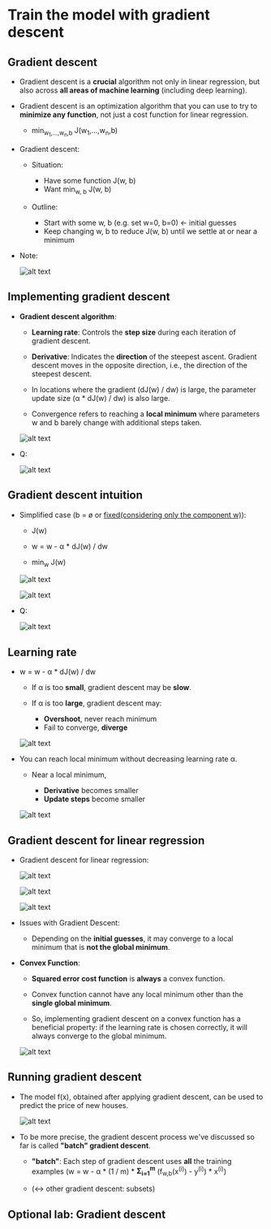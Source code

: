 # Train the model with gradient descent

## Gradient descent

- Gradient descent is a **crucial** algorithm not only in linear regression, but also across **all areas of machine learning** (including deep learning).

- Gradient descent is an optimization algorithm that you can use to try to **minimize any function**, not just a cost function for linear regression.

  - min<sub>w<sub>1</sub>,...,w<sub>n</sub>,b</sub> J(w<sub>1</sub>,...,w<sub>n</sub>,b)

- Gradient descent:

  - Situation:

    - Have some function J(w, b)
    - Want min<sub>w, b</sub> J(w, b)

  - Outline:

    - Start with some w, b (e.g. set w=0, b=0) &larr; initial guesses
    - Keep changing w, b to reduce J(w, b) until we settle at or near a minimum

- Note:

  ![alt text](resources/notes/01.jpg)

## Implementing gradient descent

- **Gradient descent algorithm**:

  - **Learning rate**: Controls the **step size** during each iteration of gradient descent.

  - **Derivative**: Indicates the **direction** of the steepest ascent. Gradient descent moves in the opposite direction, i.e., the direction of the steepest descent.

  - In locations where the gradient (dJ(w) / dw) is large, the parameter update size (α \* dJ(w) / dw) is also large.

  - Convergence refers to reaching a **local minimum** where parameters w and b barely change with additional steps taken.

  ![alt text](resources/notes/02.jpg)

- Q:

  ![alt text](resources/questions/01.png)

## Gradient descent intuition

- Simplified case (b = ø or <a href="https://github.com/shisotem/stanford-andrew-ng-ml-dl/blob/main/s1_machine_learning_specialization/c1_supervised_machine_learning_regression_and_classification/w1_introduction_to_machine_learning/06_train_the_model_with_gradient_descent/resources/notes/01.jpg">fixed(considering only the component w)<a>):

  - J(w)

  - w = w - &alpha; \* dJ(w) / dw

  - min<sub>w</sub> J(w)

  ![alt text](resources/notes/03.jpg)

  ![alt text](resources/notes/05.jpg)

- Q:

  ![alt text](resources/questions/02.png)

## Learning rate

- w = w - &alpha; \* dJ(w) / dw

  - If &alpha; is too **small**, gradient descent may be **slow**.

  - If &alpha; is too **large**, gradient descent may:
    - **Overshoot**, never reach minimum
    - Fail to converge, **diverge**

  ![alt text](resources/notes/04.jpg)

- You can reach local minimum without decreasing learning rate &alpha;.

  - Near a local minimum,

    - **Derivative** becomes smaller
    - **Update steps** become smaller

  ![alt text](resources/notes/06.jpg)

## Gradient descent for linear regression

- Gradient descent for linear regression:

  ![alt text](resources/notes/07.jpg)

  ![alt text](resources/notes/08.jpg)

  ![alt text](resources/notes/09.png)

- Issues with Gradient Descent:

  - Depending on the **initial guesses**, it may converge to a local minimum that is **not the global minimum**.

- **Convex Function**:

  - **Squared error cost function** is **always** a convex function.

  - Convex function cannot have any local minimum other than the **single global minimum**.

  - So, implementing gradient descent on a convex function has a beneficial property: if the learning rate is chosen correctly, it will always converge to the global minimum.

  ![alt text](resources/notes/10.jpg)

## Running gradient descent

- The model f(x), obtained after applying gradient descent, can be used to predict the price of new houses.

  ![alt text](resources/notes/11.png)

- To be more precise, the gradient descent process we've discussed so far is called **"batch" gradient descent**.

  - **"batch"**: Each step of gradient descent uses **all** the training examples (w = w - α \* (1 / m) \* **&Sigma;<sub>i=1</sub><sup>m</sup>** (f<sub>w,b</sub>(x<sup>(i)</sup>) - y<sup>(i)</sup>) \* x<sup>(i)</sup>)

  - (&harr; other gradient descent: subsets)

## Optional lab: Gradient descent
